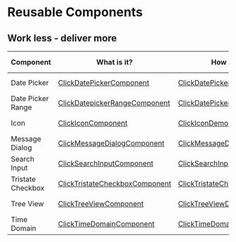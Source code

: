 # Reusable Components

## Work less - deliver more

| Component         | What is it?                                                                                                 | How to implement?                                                                                                   | Want play?                                                                                          |
| ----------------- | ----------------------------------------------------------------------------------------------------------- | ------------------------------------------------------------------------------------------------------------------- | --------------------------------------------------------------------------------------------------- |
| Date Picker       | [ClickDatePickerComponent](https://npm-docs.goup.tech/components/ClickDatePickerComponent.html)             | [ClickDatePickerDemoComponent](https://npm-docs.goup.tech/components/ClickDatePickerDemoComponent.html)             | [Play w/ it](https://npm-docs.goup.tech/components/ClickDatePickerDemoComponent.html#example)       |
| Date Picker Range | [ClickDatepickerRangeComponent](https://npm-docs.goup.tech/components/ClickDatepickerRangeComponent.html)   | [ClickDatePickerRangeDemoComponent](https://npm-docs.goup.tech/components/ClickDatePickerRangeDemoComponent.html)   | [Play w/ it](https://npm-docs.goup.tech/components/ClickDatePickerRangeDemoComponent.html#example)  |
| Icon              | [ClickIconComponent](https://npm-docs.goup.tech/components/ClickIconComponent.html)                         | [ClickIconDemoComponent](https://npm-docs.goup.tech/components/ClickIconDemoComponent.html)                         | [Play w/ it](https://npm-docs.goup.tech/components/ClickIconDemoComponent.html#example)             |
| Message Dialog    | [ClickMessageDialogComponent](https://npm-docs.goup.tech/components/ClickMessageDialogComponent.html)       | [ClickMessageDialogDemoComponent](https://npm-docs.goup.tech/components/ClickMessageDialogDemoComponent.html)       | [Play w/ it](https://npm-docs.goup.tech/components/ClickMessageDialogDemoComponent.html#example)    |
| Search Input      | [ClickSearchInputComponent](https://npm-docs.goup.tech/components/ClickSearchInputComponent.html)           | [ClickSearchInputDemoComponent](https://npm-docs.goup.tech/components/ClickSearchInputDemoComponent.html)           | [Play w/ it](https://npm-docs.goup.tech/components/ClickSearchInputDemoComponent.html#example)      |
| Tristate Checkbox | [ClickTristateCheckboxComponent](https://npm-docs.goup.tech/components/ClickTristateCheckboxComponent.html) | [ClickTristateCheckboxDemoComponent](https://npm-docs.goup.tech/components/ClickTristateCheckboxDemoComponent.html) | [Play w/ it](https://npm-docs.goup.tech/components/ClickTristateCheckboxDemoComponent.html#example) |
| Tree View         | [ClickTreeViewComponent](https://npm-docs.goup.tech/components/ClickTreeViewComponent.html)                 | [ClickTreeViewDemoComponent](https://npm-docs.goup.tech/components/ClickTreeViewDemoComponent.html)                 | [Play w/ it](https://npm-docs.goup.tech/components/ClickTreeViewDemoComponent.html#example)         |
| Time Domain       | [ClickTimeDomainComponent](https://npm-docs.goup.tech/components/ClickTimeDomainComponent.html)             | [ClickTimeDomainDemoComponent](https://npm-docs.goup.tech/components/ClickTimeDomainDemoComponent.html)             | [Play w/ it](https://npm-docs.goup.tech/components/ClickTimeDomainDemoComponent.html#example)       |
